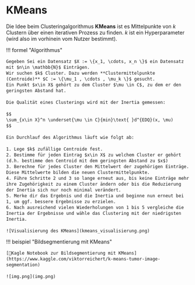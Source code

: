 # KMeans

Die Idee beim Clusteringalgorithmus **KMeans** ist es Mittelpunkte von $k$ Clustern über einen iterativen Prozess zu finden.
$k$ ist ein Hyperparameter (wird also im vorhinein vom Nutzer bestimmt).

!!! formel "Algorithmus"

    Gegeben Sei ein Datensatz $X := \{x_1, \cdots, x_n \}$ ein Datensatz mit $n\in \mathbb{N}$ Einträgen.
    Wir suchen $k$ Cluster. Dazu werden **Clustermittelpunkte (Centroide)** $C := \{\mu_1 , \cdots , \mu_k \}$ gesucht.
    Ein Punkt $x\in X$ gehört zu dem Cluster $\mu \in C$, zu dem er den geringsten Abstand hat.
    
    Die Qualität eines Clusterings wird mit der Inertia gemessen:
    
    $$
    \sum_{x\in X}^n \underset{\mu \in C}{min}\text{ }d^{EDQ}(x, \mu)
    $$
    
    Ein Durchlauf des Algorithmus läuft wie folgt ab:

    1. Lege $k$ zufällige Centroide fest.
    2. Bestimme für jeden Eintrag $x\in X$ zu welchem Cluster er gehört (d.h. bestimme den Centroid mit dem geringsten Abstand zu $x$)
    3. Berechne für jedes Cluster den Mittelwert der zugehörigen Einträge. Diese Mittelwerte bilden die neuen Clustermittelpunkte.
    4. Führe Schritte 2 und 3 so lange erneut aus, bis keine Einträge mehr ihre Zugehörigkeit zu einem Cluster ändern oder bis die Reduzierung der Inertia sich nur noch minimal verändert.
    5. Merke dir das Ergebnis und die Inertia und beginne nun erneut bei 1, um ggf. bessere Ergebnisse zu erzielen.
    6. Nach ausreichend vielen Wiederholungen von 1 bis 5 vergleiche die Inertia der Ergebnisse und wähle das Clustering mit der niedrigsten Inertia.

    ![Visualisierung des KMeans](kmeans_visualisierung.png)

!!! beispiel "Bildsegmentierung mit KMeans"

    [📙Kagle Notebook zur Bildsegmentierung mit KMeans](https://www.kaggle.com/viktorreichert/k-means-tumor-image-segmentation)

    ![img.png](img.png)
